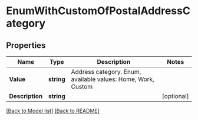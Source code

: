 # EnumWithCustomOfPostalAddressCategory
## Properties
Name | Type | Description | Notes
------------ | ------------- | ------------- | -------------
**Value** | **string** | Address category. Enum, available values: Home, Work, Custom | 
**Description** | **string** |  | [optional] 


[[Back to Model list]](Models.md) [[Back to README]](README.md)

